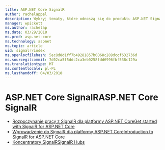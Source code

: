 ```yaml
---
title: ASP.NET Core SignalR
author: rachelappel
description: Wykryj tematy, które odnoszą się do produktu ASP.NET SignalR Core.
manager: wpickett
ms.author: rachelap
ms.date: 03/29/2018
ms.prod: asp.net-core
ms.technology: aspnet
ms.topic: article
uid: signalr/index
ms.openlocfilehash: 5ec8d8d1ff7b49281857b0868c289dccf632736d
ms.sourcegitcommit: 7d02ca5f5ddc2ca3eb0258fdd6996fbf538c129a
ms.translationtype: MT
ms.contentlocale: pl-PL
ms.lasthandoff: 04/03/2018
---
```

# <a name="aspnet-core-signalr"></a><span data-ttu-id="58a13-103">ASP.NET Core SignalR</span><span class="sxs-lookup"><span data-stu-id="58a13-103">ASP.NET Core SignalR</span></span>

* [<span data-ttu-id="58a13-104">Rozpoczynanie pracy z SignalR dla platformy ASP.NET Core</span><span class="sxs-lookup"><span data-stu-id="58a13-104">Get started with SignalR for ASP.NET Core</span></span>](xref:signalr/get-started)
* [<span data-ttu-id="58a13-105">Wprowadzenie do SignalR dla platformy ASP.NET Core</span><span class="sxs-lookup"><span data-stu-id="58a13-105">Introduction to SignalR for ASP.NET Core</span></span>](xref:signalr/introduction)
* [<span data-ttu-id="58a13-106">Koncentratory SignalR</span><span class="sxs-lookup"><span data-stu-id="58a13-106">SignalR Hubs</span></span>](xref:signalr/hubs)
